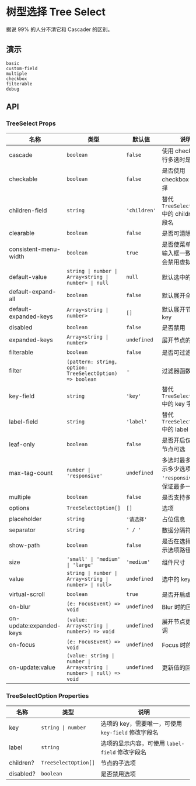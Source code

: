 # 树型选择 Tree Select

据说 99% 的人分不清它和 Cascader 的区别。

## 演示

```demo
basic
custom-field
multiple
checkbox
filterable
debug
```

## API

### TreeSelect Props

| 名称 | 类型 | 默认值 | 说明 |
| --- | --- | --- | --- |
| cascade | `boolean` | `false` | 使用 checkbox 进行多选时是否级联 |
| checkable | `boolean` | `false` | 是否使用 checkbox 进行选择 |
| children-field | `string` | `'children'` | 替代 `TreeSelectOption` 中的 children 字段名 |
| clearable | `boolean` | `false` | 是否可清除 |
| consistent-menu-width | `boolean` | `true` | 是否使菜单宽度和输入框一致，打开会禁用虚拟滚动 |
| default-value | `string \| number \| Array<string \| number> \| null` | `null` | 默认选中的 key |
| default-expand-all | `boolean` | `false` | 默认展开全部 |
| default-expanded-keys | `Array<string \| number>` | `[]` | 默认展开节点的 key |
| disabled | `boolean` | `false` | 是否禁用 |
| expanded-keys | `Array<string \| number>` | `undefined` | 展开节点的 key |
| filterable | `boolean` | `false` | 是否可过滤 |
| filter | `(pattern: string, option: TreeSelectOption) => boolean` | - | 过滤器函数 |
| key-field | `string` | `'key'` | 替代 `TreeSelectOption` 中的 key 字段名 |
| label-field | `string` | `'label'` | 替代 `TreeSelectOption` 中的 label 字段名 |
| leaf-only | `boolean` | `false` | 是否开启仅末层树节点可选 |
| max-tag-count | `number \| 'responsive'` | `undefined` | 多选时最多直接显示多少选项，设为 `'responsive'` 会保证最多一行 |
| multiple | `boolean` | `false` | 是否支持多选 |
| options | `TreeSelectOption[]` | `[]` | 选项 |
| placeholder | `string` | `'请选择'` | 占位信息 |
| separator | `string` | `' / '` | 数据分隔符 |
| show-path | `boolean` | `false` | 是否在选择器中显示选项路径 |
| size | `'small' \| 'medium' \| 'large'` | `'medium'` | 组件尺寸 |
| value | `string \| number \| Array<string \| number> \| null>` | `undefined` | 选中的 key |
| virtual-scroll | `boolean` | `true` | 是否开启虚拟滚动 |
| on-blur | `(e: FocusEvent) => void` | `undefined` | Blur 时的回调 |
| on-update:expanded-keys | `(value: Array<string \| number>) => void` | `undefined` | 展开节点更新的回调 |
| on-focus | `(e: FocusEvent) => void` | `undefined` | Focus 时的回调 |
| on-update:value | `(value: string \| number \| Array<string \| number> \| null) => void` | `undefined` | 更新值的回调 |

### TreeSelectOption Properties

| 名称 | 类型 | 说明 |
| --- | --- | --- |
| key | `string \| number` | 选项的 key，需要唯一，可使用 `key-field` 修改字段名 |
| label | `string` | 选项的显示内容，可使用 `label-field` 修改字段名 |
| children? | `TreeSelectOption[]` | 节点的子选项 |
| disabled? | `boolean` | 是否禁用选项 |
